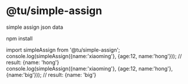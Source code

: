 # @tu/simple-assign
simple assign json data  

npm install

import simpleAssign from '@tu/simple-assign';
console.log(simpleAssign({name:'xiaoming'}, {age:12, name:'hong'})); // result: {name: 'hong'}  
console.log(simpleAssign({name:'xiaoming'}, {age:12, name:'hong'}, {name:'big'})); // result: {name: 'big'}

